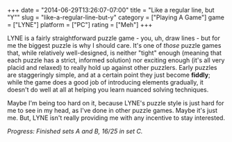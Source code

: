 +++
date = "2014-06-29T13:26:07-07:00"
title = "Like a regular line, but \"Y\""
slug = "like-a-regular-line-but-y"
category = ["Playing A Game"]
game = ["LYNE"]
platform = ["PC"]
rating = ["Meh"]
+++

LYNE is a fairly straightforward puzzle game - you, uh, draw lines - but for me the biggest puzzle is why I should care.  It's one of <i>those</i> puzzle games that, while relatively well-designed, is neither "tight" enough (meaning that each puzzle has a strict, informed solution) nor exciting enough (it's all very placid and relaxed) to really hold up against other puzzlers.  Early puzzles are staggeringly simple, and at a certain point they just become <b>fiddly</b>; while the game does a good job of introducing elements gradually, it doesn't do well at all at helping you learn nuanced solving techniques.

Maybe I'm being too hard on it, because LYNE's puzzle style is just hard for me to see in my head, as I've done in other puzzle games.  Maybe it's just me.  But, LYNE isn't really providing me with any incentive to stay interested.

<i>Progress: Finished sets A and B, 16/25 in set C.</i>
